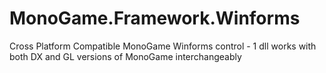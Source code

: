 # MonoGame.Framework.Winforms
Cross Platform Compatible MonoGame Winforms control - 1 dll works with both DX and GL versions of MonoGame interchangeably
